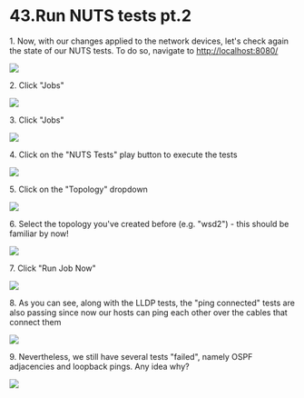 # 43.Run NUTS tests pt.2



1\. Now, with our changes applied to the network devices, let's check again the state of our NUTS tests. To do so, navigate to <http://localhost:8080/>

![](https://ajeuwbhvhr.cloudimg.io/https://colony-recorder.s3.amazonaws.com/files/2025-05-21/8434fdd9-f95a-4be8-afec-ecd878b344ba/ascreenshot.jpeg?tl_px=45,268&br_px=2797,1807&force_format=jpeg&q=100&width=1120.0)


2\. Click "Jobs"

![](https://ajeuwbhvhr.cloudimg.io/https://colony-recorder.s3.amazonaws.com/files/2025-05-21/8434fdd9-f95a-4be8-afec-ecd878b344ba/ascreenshot.jpeg?tl_px=0,426&br_px=2752,1965&force_format=jpeg&q=100&width=1120.0&wat=1&wat_opacity=1&wat_gravity=northwest&wat_url=https://colony-recorder.s3.amazonaws.com/images/watermarks/FB923C_standard.png&wat_pad=41,277)


3\. Click "Jobs"

![](https://ajeuwbhvhr.cloudimg.io/https://colony-recorder.s3.amazonaws.com/files/2025-05-21/0e69c01e-c9fe-4c05-a047-077b050f67da/ascreenshot.jpeg?tl_px=0,537&br_px=2752,2076&force_format=jpeg&q=100&width=1120.0&wat=1&wat_opacity=1&wat_gravity=northwest&wat_url=https://colony-recorder.s3.amazonaws.com/images/watermarks/FB923C_standard.png&wat_pad=16,292)


4\. Click on the "NUTS Tests" play button to execute the tests

![](https://ajeuwbhvhr.cloudimg.io/https://colony-recorder.s3.amazonaws.com/files/2025-05-21/94afd11d-d718-4106-a070-a355f1f42858/ascreenshot.jpeg?tl_px=0,258&br_px=2752,1797&force_format=jpeg&q=100&width=1120.0&wat=1&wat_opacity=1&wat_gravity=northwest&wat_url=https://colony-recorder.s3.amazonaws.com/images/watermarks/FB923C_standard.png&wat_pad=223,276)


5\. Click on the "Topology" dropdown

![](https://ajeuwbhvhr.cloudimg.io/https://colony-recorder.s3.amazonaws.com/files/2025-05-21/d7548c35-6fe4-41c0-9b1f-dc74a052b5d0/ascreenshot.jpeg?tl_px=90,102&br_px=2842,1641&force_format=jpeg&q=100&width=1120.0&wat=1&wat_opacity=1&wat_gravity=northwest&wat_url=https://colony-recorder.s3.amazonaws.com/images/watermarks/FB923C_standard.png&wat_pad=965,276)


6\. Select the topology you've created before (e.g. "wsd2") - this should be familiar by now!

![](https://ajeuwbhvhr.cloudimg.io/https://colony-recorder.s3.amazonaws.com/files/2025-05-21/e4e02d6c-86d4-4856-ad6b-5a4fc73b3cae/ascreenshot.jpeg?tl_px=24,244&br_px=2776,1783&force_format=jpeg&q=100&width=1120.0&wat=1&wat_opacity=1&wat_gravity=northwest&wat_url=https://colony-recorder.s3.amazonaws.com/images/watermarks/FB923C_standard.png&wat_pad=523,276)


7\. Click "Run Job Now"

![](https://ajeuwbhvhr.cloudimg.io/https://colony-recorder.s3.amazonaws.com/files/2025-05-21/7d3dd589-632c-455a-a623-c154fe01df74/ascreenshot.jpeg?tl_px=90,537&br_px=2842,2076&force_format=jpeg&q=100&width=1120.0&wat=1&wat_opacity=1&wat_gravity=northwest&wat_url=https://colony-recorder.s3.amazonaws.com/images/watermarks/FB923C_standard.png&wat_pad=882,478)


8\. As you can see, along with the LLDP tests, the "ping connected" tests are also passing since now our hosts can ping each other over the cables that connect them

![](https://ajeuwbhvhr.cloudimg.io/https://colony-recorder.s3.amazonaws.com/files/2025-05-21/4eaf86f2-c051-4357-be25-6e326176d21f/ascreenshot.jpeg?tl_px=0,537&br_px=2752,2076&force_format=jpeg&q=100&width=1120.0&wat=1&wat_opacity=1&wat_gravity=northwest&wat_url=https://colony-recorder.s3.amazonaws.com/images/watermarks/FB923C_standard.png&wat_pad=384,281)


9\. Nevertheless, we still have several tests "failed", namely OSPF adjacencies and loopback pings. Any idea why?

![](https://ajeuwbhvhr.cloudimg.io/https://colony-recorder.s3.amazonaws.com/files/2025-05-21/b841aaa4-bd07-4290-8441-2888836bb0e4/ascreenshot.jpeg?tl_px=0,0&br_px=2752,1538&force_format=jpeg&q=100&width=1120.0&wat=1&wat_opacity=1&wat_gravity=northwest&wat_url=https://colony-recorder.s3.amazonaws.com/images/watermarks/FB923C_standard.png&wat_pad=385,175)
